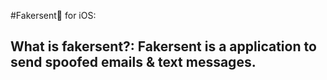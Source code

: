 #Fakersent👑 for iOS:

## What is fakersent?: Fakersent is a application to send spoofed emails & text messages. 
